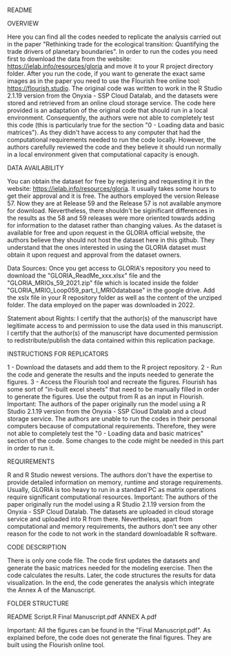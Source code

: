 README

OVERVIEW

Here you can find all the codes needed to replicate the analysis carried out in the paper  "Rethinking trade for the ecological transition: Quantifying the trade drivers of planetary boundaries". 
In order to run the codes you need first to download the data from the website: https://ielab.info/resources/gloria and move it to your R project directory folder. 
After you run the code, if you want to generate the exact same images as in the paper you need to use the Flourish free online tool: https://flourish.studio. 
The original code was written to work in the R Studio 2.1.19 version from the Onyxia - SSP Cloud Datalab, and the datasets were stored and retrieved from an online cloud storage service. 
The code here provided is an adaptation of the original code that should run in a local environment. Consequently, the authors were not able to completely test this code (this is particularly true for the section "0 - Loading data and basic matrices"). As they didn't have access to any computer that had the computational requirements needed to run the code locally. 
However, the authors carefully reviewed the code and they believe it should run normally in a local environment given that computational capacity is enough. 

DATA AVAILABILITY 

You can obtain the dataset for free by registering and requesting it in the website: https://ielab.info/resources/gloria. It usually takes some hours to get their approval and it is free. 
The authors employed the version Release 57. Now they are at Release 59 and the Release 57 is not available anymore for download. Nevertheless, there shouldn't be siginificant differences in the results as the 58 and 59 releases were more oriented towards adding for information to the dataset rather than changing values. 
As the dataset is available for free and upon request in the GLORIA official website, the authors believe they should not host the dataset here in this github. They understand that the ones interested in using the GLORIA dataset must obtain it upon request and approval from the dataset owners.

Data Sources: 
Once you get access to GLORIA's repository you need to download the "GLORIA_ReadMe_xxx.xlsx" file and the "GLORIA_MRIOs_59_2021.zip" file which is located inside the folder "GLORIA_MRIO_Loop059_part_I_MRIOdatabase" in the google drive.
Add the xslx file in your R repository folder as well as the content of the unziped folder. The data employed on the paper was downloaded in 2022. 

Statement about Rights: 
I certify that the author(s) of the manuscript have legitimate access to and permission to use the data used in this manuscript.
I certify that the author(s) of the manuscript have documented permission to redistribute/publish the data contained within this replication package.

INSTRUCTIONS FOR REPLICATORS

1 - Download the datasets and add them to the R project repository. 
2 - Run the code and generate the results and the inputs needed to generate the figures. 
3 - Access the Flourish tool and recreate the figures. Flourish has some sort of "in-built excel sheets" that need to be manually filled in order to generate the figures. Use the output from R as an input in Flourish. 
Important: The authors of the paper originally run the model using a R Studio 2.1.19 version from the Onyxia - SSP Cloud Datalab and a cloud storage service. The authors are unable to run the codes in their personal computers because of computational requirements. Therefore, they were not able to completely test the "0 - Loading data and basic matrices" section of the code. Some changes to the code might be needed in this part in order to run it.

REQUIREMENTS

R and R Studio newest versions. 
The authors don't have the expertise to provide detailed information on memory, runtime and storage requirements. Usually, GLORIA is too heavy to run in a standard PC as matrix operations require significant computational resources. 
Important: The authors of the paper originally run the model using a R Studio 2.1.19 version from the Onyxia - SSP Cloud Datalab. The datasets are uploaded in cloud storage service and uploaded into R from there. Nevertheless, apart from computational and memory requirements, the authors don't see any other reason for the code to not work in the standard downloadable R software. 

CODE DESCRIPTION

There is only one code file. The code first updates the datasets and generate the basic matrices needed for the modeling exercise. Then the code calculates the results. Later, the code structures the results for data visualization. In the end, the code generates the analysis which integrate the Annex A of the Manuscript. 

FOLDER STRUCTURE

README
Script.R
Final Manuscript.pdf
ANNEX A.pdf

Important: All the figures can be found in the "Final Manuscript.pdf". As explained before, the code does not generate the final figures. They are built using the Flourish online tool. 
